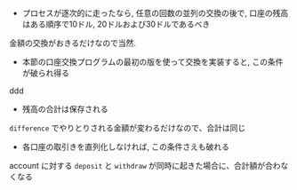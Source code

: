 * プロセスが逐次的に走ったなら, 任意の回数の並列の交換の後で, 口座の残高はある順序で10ドル, 20ドルおよび30ドルであるべき

金額の交換がおきるだけなので当然.

* 本節の口座交換プログラムの最初の版を使って交換を実装すると, この条件が破られ得る

ddd

* 残高の合計は保存される

`difference` でやりとりされる金額が変わるだけなので、合計は同じ　

* 各口座の取引きを直列化しなければ, この条件さえも破れる

account に対する `deposit` と `withdraw` が同時に起きた場合に、合計額が合わなくなる
